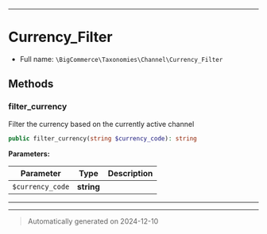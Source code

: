 ***

# Currency_Filter





* Full name: `\BigCommerce\Taxonomies\Channel\Currency_Filter`




## Methods


### filter_currency

Filter the currency based on the currently active channel

```php
public filter_currency(string $currency_code): string
```








**Parameters:**

| Parameter | Type | Description |
|-----------|------|-------------|
| `$currency_code` | **string** |  |





***


***
> Automatically generated on 2024-12-10
